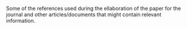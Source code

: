 
Some of the references used during the ellaboration of the paper for the journal and other articles/documents that might contain relevant information.
